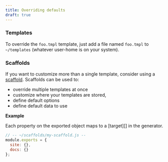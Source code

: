 ```yaml
---
title: Overriding defaults
draft: true
---
```


### Templates

To override the `foo.tmpl` template, just add a file named `foo.tmpl` to `~/templates` (whatever user-home is on your system).

### Scaffolds

If you want to customize more than a single template, consider using a [scaffold](). Scaffolds can be used to:

- override multiple templates at once
- customize where your templates are stored,
- define default options
- define default data to use

**Example**

Each property on the exported object maps to a [target][] in the generator.

```js
// -- ~/scaffolds/my-scaffold.js --
module.exports = {
  site: {},
  docs: {}
};
```
